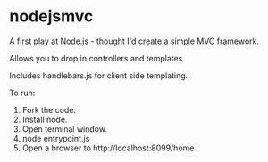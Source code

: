 nodejsmvc
=========

A first play at Node.js - thought I'd create a simple MVC framework. 

Allows you to drop in controllers and templates. 

Includes handlebars.js for client side templating.

To run:

1. Fork the code.
2. Install node.
3. Open terminal window.
4. node entrypoint.js
5. Open a browser to http://localhost:8099/home
